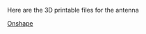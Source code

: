 Here are the 3D printable files for the antenna

[Onshape](https://cad.onshape.com/documents/41446cc90593da251aa18a70/w/317e5d5472789b370bb6c815/e/380754f822a4cc7bc89015d7)
